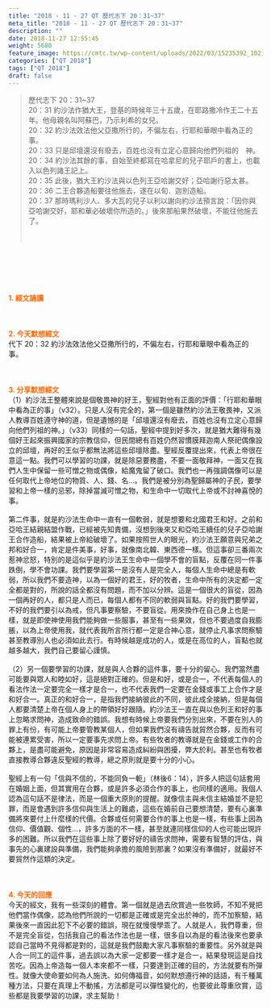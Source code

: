 ```yaml
---
title: "2018 - 11 - 27 QT 歷代志下 20：31~37"
meta_title: "2018 - 11 - 27 QT 歷代志下 20：31~37"
description: ""
date: 2018-11-27 12:55:45
weight: 5680
feature_image: https://cmtc.tw/wp-content/uploads/2022/03/15235392_10211799862337740_180693556567566654_o-1.webp
categories: ["QT 2018"]
tags: ["QT 2018"]
draft: false
---
```


<blockquote>歷代志下 20：31~37<br />
20：31 約沙法作猶大王，登基的時候年三十五歲，在耶路撒冷作王二十五年。他母親名叫阿蘇巴，乃示利希的女兒。<br />
20：32 約沙法效法他父亞撒所行的，不偏左右，行耶和華眼中看為正的事。<br />
20：33 只是邱壇還沒有廢去，百姓也沒有立定心意歸向他們列祖的　神。<br />
20：34 約沙法其餘的事，自始至終都寫在哈拿尼的兒子耶戶的書上，也載入以色列諸王記上。<br />
20：35 此後，猶大王約沙法與以色列王亞哈謝交好；亞哈謝行惡太甚。<br />
20：36 二王合夥造船要往他施去，遂在以旬．迦別造船。<br />
20：37 那時瑪利沙人、多大瓦的兒子以利以謝向約沙法預言說：「因你與亞哈謝交好，耶和華必破壞你所造的。」後來那船果然破壞，不能往他施去了。<br />
<br />
&nbsp;</blockquote><br />
&nbsp;<br />
<br />
&nbsp;<br />
<br />
<span style="color: #ff6600;"><strong>1. </strong><strong>經文誦讀</strong></span><br />
<br />
<span style="color: #ff6600;"><strong> </strong></span><br />
<br />
<span style="color: #ff6600;"><strong>2. 今天默想</strong><strong>經文<br />
</strong></span>代下 20：32 約沙法效法他父亞撒所行的，不偏左右，行耶和華眼中看為正的事。<br />
<br />
&nbsp;<br />
<br />
<span style="color: #ff6600;"><strong>3. 分享默想經文<br />
</strong></span>（1）約沙法王整體來說是個敬畏神的好王，聖經對他有正面的評價：「行耶和華眼中看為正的事」（v32）。只是人沒有完全的，第一個是雖然約沙法王敬畏神，又派人教導百姓遵守神的道，但是遺憾的是「邱壇還沒有廢去，百姓也沒有立定心意歸向他們列祖的神。」（v33）同樣的一句話，聖經中提到好多次，就是猶大難得有幾個好王起來振興國家的宗教信仰，但民間總有百姓仍然習慣膜拜迦南人祭祀偶像設立的邱壇，再好的王似乎都無法將這些邱壇除盡。聖經反覆提出來，代表上帝很在意這一點。我們可以學習的功課，就是除惡要務盡，不要一面敬拜神，一面又在我們人生中保留一些可憎之物或偶像，給魔鬼留了破口。我們也一再強調偶像可以是任何取代上帝地位的物質、人、錢、名…。我們是被分別為聖歸屬神的子民，要學習和上帝一樣的忌邪，除掉當滅可憎之物，和生命中一切取代上帝或不討神喜悅的事。<br />
<br />
第二件事，就是約沙法生命中一直有一個軟弱，就是想要和北國君王和好。之前和亞哈王結親結盟作戰，已經被先知責備，沒想到後來又和亞哈王續任的兒子亞哈謝王合作造船，結果被上帝給破壞了。如果按照世人的眼光，約沙法王願意與兄弟之邦和好合一，肯定是件美事，好事，就像南北韓、東西德一樣。但這事卻三番兩次惹神忿怒，特別的是這似乎是約沙法王生命中一個學不會的盲點，反覆在同一件事跌倒，學不會功課。我們要學習第一是沒有人是完全人，每個人生命中總是有軟弱，所以我們不要造神，以為一個好的君王，好的牧者，生命中所有的決定都一定全都是對的，所說的話全都沒有問題，而不加以分辨。這是一個很大的盲從，因為一個再好的人，都只是人而已，每個人都有不同的軟弱與盲點。好的我們要學習，不好的我們要引以為戒，但凡事要察驗，不要盲從。用來換作在自己身上也是一樣，就是即使神使用我們能夠做一些服事，甚至有一些果效，但也不要過度自我膨脹，以為上帝使用我，就代表我所言所行都一定是合神心意，就停止凡事求問察驗甚至教導別人也必須如此去行。有時候越是成功的人，或是在高位的人，盲點也就越多越大，我們自己要留心謹慎。<br />
<br />
（2）另一個要學習的功課，就是與人合夥的這件事，要十分的留心。我們當然盡可能要與眾人和睦如好，這是絕對正確的。但是和好，或是合一，不代表每個人的看法作法一定要完全一樣才是合一，也不代表我們一定要在金錢或事工上合作才是和好合一。真正的和好合一，是指我們接納彼此的不同，彼此成全接納，但是每個人都要清楚上帝在個人身上的帶領好好跟隨。約沙法王一直在與以色列王和好的事上忽略求問神，造成致命的錯誤。我想有時候上帝要我們分別出來，不要在別人的罪上有份，有可能上帝要管教某個人，但如果我們沒有禱告就貿然合夥，反而有可能被連累受害，所以一定要事先求問上帝。有些牧者的教導就是在金錢或工作的合夥上，是盡可能避免，原因是非常容易造成糾紛與困擾，弊大於利。甚至也有牧者直接教導合夥違反聖經的教導，總之原則就是要十分的小心。<br />
<br />
聖經上有一句「信與不信的，不能同負一軛」（林後6：14），許多人把這句話套用在婚姻上面，但其實用在合夥，或是許多必須合作的事上，也同樣的適用。我個人認為這句話不是律法，而是一個重大原則的提醒。就像信主與未信主結婚並不是犯罪，而是會遇到許多信仰與生活上的難處，這些在婚前自己要想清楚，要有心裏準備將來要付上什麼樣的代價。合夥或任何需要合作的事上也是一樣，有些事上因為信仰、價值觀、個性…，許多方面的不一樣，甚至就連同樣信仰的人也可能出現許多的困難。所以我們在這些事上除了要好好的禱告求問神，需要有智慧的評估，與事先的心裏建設與準備，我們能夠承擔的風險到那裏？如果沒有準備好，就最好不要貿然作這類的決定。<br />
<br />
&nbsp;<br />
<br />
<span style="color: #ff6600;"><strong>4. 今天的回應<br />
</strong></span>今天的經文，我有一些深刻的體會。第一個就是過去欣賞過一些牧師，不知不覺把他們當作偶像，認為他們所說的一切都是正確或是完全出於神的，而不加察驗，結果後來一直因此犯下不必要的錯誤，現在就慢慢學乖了。人就是人，我們尊重，但不是完全盲從，包括我自己的看法作法也是一樣，很多自以為是的看法後來也要承認自己當時不見得都是對的，這就是我們鼓勵大家凡事察驗的重要性。另外就是與人合一同工的這件事，過去誤以為大家一定都要一樣才是合一，結果發現這是自找苦吃。因為上帝造每一個人本來都不一樣，只要達到正確的目的，方法就要有所彈性。就像大使命要如何為人施洗、如何傳福音，如何默想遵行神的話語，有千種萬種方法，只要在真理上不動搖，方法都是可以彈性變化的，也要彼此尊重欣賞，這些都是我要學習的功課，求主幫助！
        